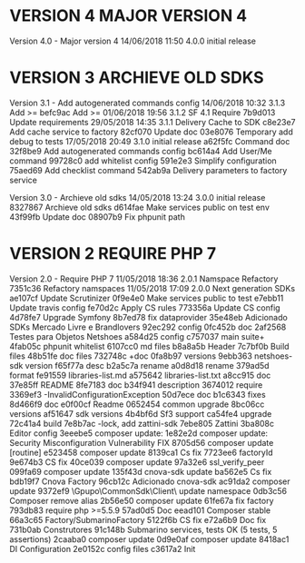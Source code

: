 
VERSION 4  MAJOR VERSION 4
==========================

   Version 4.0 - Major version 4
      14/06/2018 11:50  4.0.0  initial release

VERSION 3  ARCHIEVE OLD SDKS
============================

   Version 3.1 - Add autogenerated commands config
      14/06/2018 10:32  3.1.3  Add >=
         befc9ac Add >=
      01/06/2018 19:56  3.1.2  SF 4.1 Require
         7b9d013 Update requirements
      29/05/2018 14:35  3.1.1  Delivery Cache to SDK
         c8e23e7 Add cache service to factory
         82cf070 Update doc
         03e8076 Temporary add debug to tests
      17/05/2018 20:49  3.1.0  initial release
         a62f5fc Command doc
         32f8be9 Add autogenerated commands config
         bc614a4 Add User/Me command
         99728c0 add whitelist config
         591e2e3 Simplify configuration
         75aed69 Add checklist command
         542ab9a Delivery parameters to factory service

   Version 3.0 - Archieve old sdks
      14/05/2018 13:24  3.0.0  initial release
         8327867 Archieve old sdks
         d614fae Make services public on test env
         43f99fb Update doc
         08907b9 Fix phpunit path

VERSION 2  REQUIRE PHP 7
========================

   Version 2.0 - Require PHP 7
      11/05/2018 18:36  2.0.1  Namspace Refactory
         7351c36 Refactory namspaces
      11/05/2018 17:09  2.0.0  Next generation SDKs
         ae107cf Update Scrutinizer
         0f9e4e0 Make services public to test
         e7ebb11 Update travis config
         fe70d2c Apply CS rules
         773356a Update CS config
         4d78fe7 Upgrade Symfony
         8b7ed78 fix dataprovider
         35e48eb Adicionado SDKs Mercado Livre e Brandlovers
         92ec292 config
         0fc452b doc
         2af2568 Testes para Objetos Netshoes
         a584d25 config
         c757037 main suite+
         4fab05c phpunit whitelist
         6107cc0 md files
         b8a8a5b Header
         7c7bf0b Build files
         48b51fe doc files
         732748c +doc
         0fa8b97 versions
         9ebb363 netshoes-sdk version
         f65f77a desc
         b2a5c7a rename
         a0d8d18 rename
         379ad5d format
         fe91559 libraries-list.md
         a575642 libraries-list.txt
         a8cc915 doc
         37e85ff README
         8fe7183 doc
         b34f941 description
         3674012 require
         3369ef3 -InvalidConfigurationException
         50d7ece doc
         b1c6343 fixes
         8d466f9 doc
         e0f00cf Readme
         0652454 common upgrade
         8bc06cc versions
         af51647 sdk versions
         4b4bf6d Sf3 support
         ca54fe4 upgrade
         72c41a4 build
         7e8b7ac -lock, add zattini-sdk
         7ebe805 Zattini
         3ba808c Editor config
         3eeebe5 composer update:
         1e82e2d composer update: Security Misconfiguration Vulnerability FIX
         8705d56 composer update [routine]
         e523458 composer update
         8139ca1 Cs fix
         7723ee6 factoryId
         9e674b3 CS fix
         40ce039 composer update
         97a32e6 ssl_verify_peer
         099fa69 composer update
         135f43d cnova-sdk update
         ba562e5 Cs fix
         bdb19f7 Cnova Factory
         96cb12c Adicionado cnova-sdk
         ac91da2 composer update
         9372ef9 \Gpupo\CommonSdk\Client\ update namespace
         0db3c56 Composer remove alias
         2b56e50 composer update
         61fe67a fix factory
         793db83 require php >=5.5.9
         57ad0d5 Doc
         eead101 Composer stable
         66a3c65 Factory/SubmarinoFactory
         5122f6b CS fix
         e72a6b9 Doc fix
         731b0ab Construtores
         91c148b Submarino services, tests OK (5 tests, 5 assertions)
         2caaba0 composer update
         0d9e0af composer update
         8418ac1 DI Configuration
         2e0152c config files
         c3617a2 Init